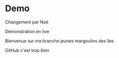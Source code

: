 # Demo

Changement par Noé

Démonstration en live

Bienvenue sur ma branche jeunes margoulins des îles

GitHub c'est trop bien

